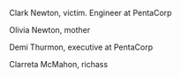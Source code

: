 Clark Newton, victim. Engineer at PentaCorp

Olivia Newton, mother

Demi Thurmon, executive at PentaCorp

Clarreta McMahon, richass